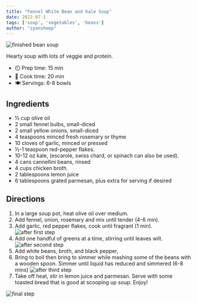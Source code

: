 ```yaml
---
title: "Fennel White Bean and Kale Soup"
date: 2022-07-1
tags: ['soup', 'vegetables', 'beans']
author: "zyansheep"
---
```


![finished bean soup](/pix/fennel-bean-kale-soup-4.webp "Finished Soup")

Hearty soup with lots of veggie and protein.

- ⏲️ Prep time: 15 min
- 🍳 Cook time: 20 min
- 🍽️ Servings: 6-8 bowls

## Ingredients

 - ½ cup olive oil
 - 2 small fennel bulbs, small-diced
 - 2 small yellow onions, small-diced
 - 4 teaspoons minced fresh rosemary or thyme
 - 10 cloves of garlic, minced or pressed
 - ½-1 teaspoon red-pepper flakes.
 - 10-12 oz kale, (escarole, swiss chard, or spinach can also be used).
 - 4 cans cannellini beans, rinsed
 - 4 cups chicken broth.
 - 2 tablespoons lemon juice
 - 6 tablespoons grated parmesan, plus extra for serving if desired

## Directions

1. In a large soup pot, heat olive oil over medium.
2. Add fennel, onion, rosemary and mix until tender (4-6 min).
3. Add garlic, red pepper flakes, cook until fragrant (1 min).
![after first step](/pix/fennel-bean-kale-soup-1.webp)
4. Add one handful of greens at a time, stirring until leaves wilt.
![after second step](/pix/fennel-bean-kale-soup-2.webp)
5. Add white beans, broth, and black pepper,
6. Bring to boil then bring to simmer while mashing some of the beans with a wooden spoon. Simmer until liquid has reduced and simmered (6-8 mins)
![after third step](/pix/fennel-bean-kale-soup-3.webp)
7. Take off heat, stir in lemon juice and parmesan. Serve with some toasted bread that is good at scooping up soup. Enjoy!

![final step](/pix/fennel-bean-kale-soup-4.webp)
